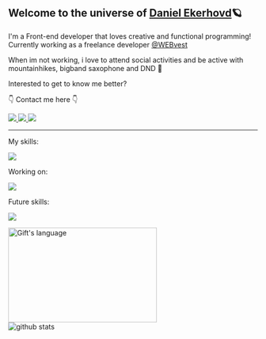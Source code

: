 <!-- Heading -->
<h2>Welcome to the universe of <a href="https://danielekerhovd.com/">Daniel Ekerhovd</a>🪐</h2>


<!-- About text and socials -->
<p>I'm a Front-end developer that loves creative and functional programming!<br>Currently working as a freelance developer <a href="https://github.com/WEBvest">@WEBvest</a></p>

<p>When im not working, i love to attend social activities and be active with mountainhikes, bigband saxophone and DND 🐉</p>

<p>Interested to get to know me better?</p>
<p>👇 Contact me here 👇</p>
<p>
  <a href="https://www.linkedin.com/in/daniel-ekerhovd/">
    <img src="https://skillicons.dev/icons?i=linkedin"/>
  </a>
  <a href="https://danielekerhovd.com/">
    <img src="https://skillicons.dev/icons?i=netlify"/>
  </a>
  <a href="mailto:danielekerh@gmail.com">
    <img src="https://skillicons.dev/icons?i=gmail"/>
  </a>
</p>

<!-- Skills -->

---
My skills:
<p>
  <a href="https://skillicons.dev">
    <img src="https://skillicons.dev/icons?i=html,css,js,ts,react,vite,figma,tailwind" />
  </a>
</p>

Working on:
<p>
  <a href="https://skillicons.dev">
    <img src="https://skillicons.dev/icons?i=godot,nextjs" />
  </a>
</p>

Future skills:
<p>
  <a href="https://skillicons.dev">
    <img src="https://skillicons.dev/icons?i=vue,deno,flutter" />
  </a>
</p>

<!-- Stats -->
<div align="start"><img src="https://github-readme-stats.vercel.app/api/top-langs?username=DanielEkerhovd&langs_count=10&show_icons=true&locale=en&layout=compact&theme=light" alt="Gift's language" height="192px"  width="300px"/></div>
<img src="https://github-readme-stats.vercel.app/api?username=DanielEkerhovd" alt="github stats" />

<!--
**DanielEkerhovd/DanielEkerhovd** is a ✨ _special_ ✨ repository because its `README.md` (this file) appears on your GitHub profile.

Here are some ideas to get you started:

- 🔭 I’m currently working on ...
- 🌱 I’m currently learning ...
- 👯 I’m looking to collaborate on ...
- 🤔 I’m looking for help with ...
- 💬 Ask me about ...
- 📫 How to reach me: ...
- 😄 Pronouns: ...
- ⚡ Fun fact: ...
-->
